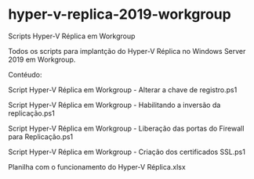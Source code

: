 # hyper-v-replica-2019-workgroup

Scripts Hyper-V Réplica em Workgroup

Todos os scripts para implantção do Hyper-V Réplica no Windows Server 2019 em Workgroup.

Contéudo:

Script Hyper-V Réplica em Workgroup -  Alterar a chave de registro.ps1

Script Hyper-V Réplica em Workgroup -  Habilitando a inversão da replicação.ps1

Script Hyper-V Réplica em Workgroup -  Liberação das portas do Firewall para Replicação.ps1

Script Hyper-V Réplica em Workgroup - Criação dos certificados SSL.ps1

Planilha com o funcionamento do Hyper-V Réplica.xlsx
